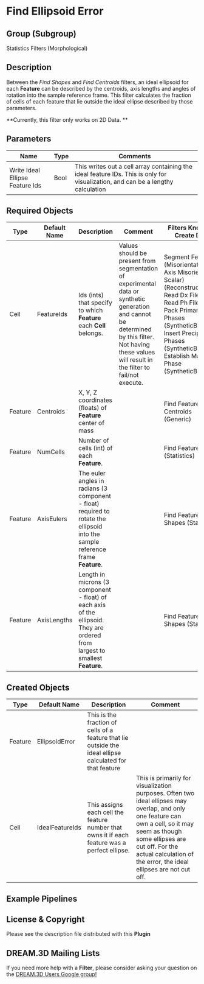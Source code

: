 Find Ellipsoid Error 
======

## Group (Subgroup) ##

Statistics Filters (Morphological)

## Description ##

Between the *Find Shapes* and *Find Centroids* filters, an ideal ellipsoid for each **Feature** can be described by the centroids, axis lengths and angles of rotation into the sample reference frame. This filter calculates the fraction of cells of each feature that lie outside the ideal ellipse described by those parameters. 

**Currently, this filter only works on 2D Data. **


## Parameters ##

| Name             | Type | Comments |
|------------------|------|-----|
| Write Ideal Ellipse Feature Ids | Bool | This writes out a cell array containing the ideal feature IDs. This is only for visualization, and can be a lengthy calculation |

## Required Objects ##

| Type | Default Name | Description | Comment | Filters Known to Create Data |
|------|--------------|-------------|---------|-----|
| Cell | FeatureIds | Ids (ints) that specify to which **Feature** each **Cell** belongs. | Values should be present from segmentation of experimental data or synthetic generation and cannot be determined by this filter. Not having these values will result in the filter to fail/not execute. | Segment Features (Misorientation, C-Axis Misorientation, Scalar) (Reconstruction), Read Dx File (IO), Read Ph File (IO), Pack Primary Phases (SyntheticBuilding), Insert Precipitate Phases (SyntheticBuilding), Establish Matrix Phase (SyntheticBuilding) |
| Feature | Centroids | X, Y, Z coordinates (floats) of **Feature** center of mass |  | Find Feature Centroids (Generic) |
| Feature | NumCells | Number of cells (int) of each **Feature**. |  | Find Feature Sizes (Statistics) | 
| Feature | AxisEulers | The euler angles in radians (3 component - float) required to rotate the ellipsoid into the sample reference frame  **Feature**. |  | Find Feature Shapes (Statistics) | 
| Feature | AxisLengths | Length in microns (3 component - float) of each axis of the ellipsoid. They are ordered from largest to smallest **Feature**. |  | Find Feature Shapes (Statistics) | 

## Created Objects ##

| Type | Default Name | Description | Comment |
|------|--------------|-------------|---------|
| Feature | EllipsoidError | This is the fraction of cells of a feature that lie outside the ideal ellipse calculated for that feature |  |
| Cell | IdealFeatureIds | This assigns each cell the feature number that owns it if each feature was a perfect ellipse. | This is primarily for visualization purposes. Often two ideal ellipses may overlap, and only one feature can own a cell, so it may seem as though some ellipses are cut off. For the actual calculation of the error, the ideal ellipses are not cut off.  |



## Example Pipelines ##



## License & Copyright ##

Please see the description file distributed with this **Plugin**

## DREAM.3D Mailing Lists ##

If you need more help with a **Filter**, please consider asking your question on the [DREAM.3D Users Google group!](https://groups.google.com/forum/?hl=en#!forum/dream3d-users)


